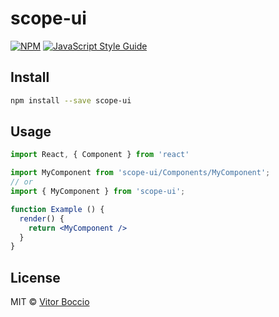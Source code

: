 # scope-ui

[![NPM](https://img.shields.io/npm/v/scope-ui.svg)](https://www.npmjs.com/package/scope-ui) [![JavaScript Style Guide](https://img.shields.io/badge/code_style-standard-brightgreen.svg)](https://standardjs.com)

## Install

```bash
npm install --save scope-ui
```

## Usage

```jsx
import React, { Component } from 'react'

import MyComponent from 'scope-ui/Components/MyComponent';
// or
import { MyComponent } from 'scope-ui';

function Example () {
  render() {
    return <MyComponent />
  }
}
```

## License

MIT © [Vitor Boccio](https://github.com/VitorBoccio)
